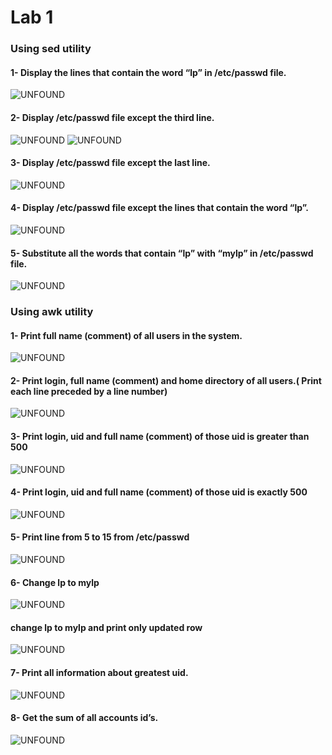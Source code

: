 # Lab 1

### Using sed utility
#### 1- Display the lines that contain the word “lp” in /etc/passwd file.
![UNFOUND](https://github.com/AlaaSherif55/Bash-Labs/blob/main/lab1/linuxlab1-1.png?raw=true)
#### 2- Display /etc/passwd file except the third line.
![UNFOUND](https://github.com/AlaaSherif55/Bash-Labs/blob/main/lab1/linuxlab1-2a.png?raw=true)
![UNFOUND](https://github.com/AlaaSherif55/Bash-Labs/blob/main/lab1/linuxlab1-2b.png?raw=true)
#### 3- Display /etc/passwd file except the last line.
![UNFOUND](https://github.com/AlaaSherif55/Bash-Labs/blob/main/lab1/linuxlab1-3.png?raw=true)
#### 4- Display /etc/passwd file except the lines that contain the word “lp”.
![UNFOUND](https://github.com/AlaaSherif55/Bash-Labs/blob/main/lab1/linuxlab1-4.png?raw=true)
#### 5- Substitute all the words that contain “lp” with “mylp” in /etc/passwd file.
![UNFOUND](https://github.com/AlaaSherif55/Bash-Labs/blob/main/lab1/linuxlab1-5.png?raw=true)
### Using awk utility
#### 1- Print full name (comment) of all users in the system.
![UNFOUND](https://github.com/AlaaSherif55/Bash-Labs/blob/main/lab1/linuxawk-1.png?raw=true)
#### 2- Print login, full name (comment) and home directory of all users.( Print each line preceded by a line number)
![UNFOUND](https://github.com/AlaaSherif55/Bash-Labs/blob/main/lab1/linuxlab1awk2.png?raw=true)
#### 3- Print login, uid and full name (comment) of those uid is greater than 500
![UNFOUND](https://github.com/AlaaSherif55/Bash-Labs/blob/main/lab1/linuxlab1awk3.png?raw=true)
#### 4- Print login, uid and full name (comment) of those uid is exactly 500
![UNFOUND](https://github.com/AlaaSherif55/Bash-Labs/blob/main/lab1/linuxlab1awk4.png?raw=true)
#### 5- Print line from 5 to 15 from /etc/passwd
![UNFOUND](https://github.com/AlaaSherif55/Bash-Labs/blob/main/lab1/lab1linuxawk5.png?raw=true)
#### 6- Change lp to mylp
![UNFOUND](https://github.com/AlaaSherif55/Bash-Labs/blob/main/lab1/linuxlab1awk6a.png?raw=true)
#### change lp to mylp and print only updated row
![UNFOUND](https://github.com/AlaaSherif55/Bash-Labs/blob/main/lab1/linuxlab1awk6adv.png?raw=true)
#### 7- Print all information about greatest uid.
![UNFOUND](https://github.com/AlaaSherif55/Bash-Labs/blob/main/lab1/linuxlab1awk7a.png?raw=true)
#### 8- Get the sum of all accounts id’s.
![UNFOUND](https://github.com/AlaaSherif55/Bash-Labs/blob/main/lab1/linuxlab1awk8.png?raw=true
)
